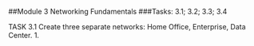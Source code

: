 ##Module 3 Networking Fundamentals
###Tasks: 3.1; 3.2; 3.3; 3.4

TASK 3.1 Create three separate networks: Home Office, Enterprise, Data Center.
1. 